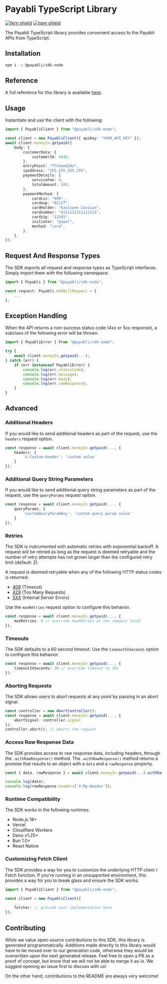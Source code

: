 # Payabli TypeScript Library

[![fern shield](https://img.shields.io/badge/%F0%9F%8C%BF-Built%20with%20Fern-brightgreen)](https://buildwithfern.com?utm_source=github&utm_medium=github&utm_campaign=readme&utm_source=https%3A%2F%2Fgithub.com%2Fpayabli%2Fsdk-node)
[![npm shield](https://img.shields.io/npm/v/@payabli/sdk-node)](https://www.npmjs.com/package/@payabli/sdk-node)

The Payabli TypeScript library provides convenient access to the Payabli APIs from TypeScript.

## Installation

```sh
npm i -s @payabli/sdk-node
```

## Reference

A full reference for this library is available [here](https://github.com/payabli/sdk-node/blob/HEAD/./reference.md).

## Usage

Instantiate and use the client with the following:

```typescript
import { PayabliClient } from "@payabli/sdk-node";

const client = new PayabliClient({ apiKey: "YOUR_API_KEY" });
await client.moneyIn.getpaid({
    body: {
        customerData: {
            customerId: 4440,
        },
        entryPoint: "f743aed24a",
        ipaddress: "255.255.255.255",
        paymentDetails: {
            serviceFee: 0,
            totalAmount: 100,
        },
        paymentMethod: {
            cardcvv: "999",
            cardexp: "02/27",
            cardHolder: "Kassiane Cassian",
            cardnumber: "4111111111111111",
            cardzip: "12345",
            initiator: "payor",
            method: "card",
        },
    },
});
```

## Request And Response Types

The SDK exports all request and response types as TypeScript interfaces. Simply import them with the
following namespace:

```typescript
import { Payabli } from "@payabli/sdk-node";

const request: Payabli.AddBillRequest = {
    ...
};
```

## Exception Handling

When the API returns a non-success status code (4xx or 5xx response), a subclass of the following error
will be thrown.

```typescript
import { PayabliError } from "@payabli/sdk-node";

try {
    await client.moneyIn.getpaid(...);
} catch (err) {
    if (err instanceof PayabliError) {
        console.log(err.statusCode);
        console.log(err.message);
        console.log(err.body);
        console.log(err.rawResponse);
    }
}
```

## Advanced

### Additional Headers

If you would like to send additional headers as part of the request, use the `headers` request option.

```typescript
const response = await client.moneyIn.getpaid(..., {
    headers: {
        'X-Custom-Header': 'custom value'
    }
});
```

### Additional Query String Parameters

If you would like to send additional query string parameters as part of the request, use the `queryParams` request option.

```typescript
const response = await client.moneyIn.getpaid(..., {
    queryParams: {
        'customQueryParamKey': 'custom query param value'
    }
});
```

### Retries

The SDK is instrumented with automatic retries with exponential backoff. A request will be retried as long
as the request is deemed retryable and the number of retry attempts has not grown larger than the configured
retry limit (default: 2).

A request is deemed retryable when any of the following HTTP status codes is returned:

- [408](https://developer.mozilla.org/en-US/docs/Web/HTTP/Status/408) (Timeout)
- [429](https://developer.mozilla.org/en-US/docs/Web/HTTP/Status/429) (Too Many Requests)
- [5XX](https://developer.mozilla.org/en-US/docs/Web/HTTP/Status/500) (Internal Server Errors)

Use the `maxRetries` request option to configure this behavior.

```typescript
const response = await client.moneyIn.getpaid(..., {
    maxRetries: 0 // override maxRetries at the request level
});
```

### Timeouts

The SDK defaults to a 60 second timeout. Use the `timeoutInSeconds` option to configure this behavior.

```typescript
const response = await client.moneyIn.getpaid(..., {
    timeoutInSeconds: 30 // override timeout to 30s
});
```

### Aborting Requests

The SDK allows users to abort requests at any point by passing in an abort signal.

```typescript
const controller = new AbortController();
const response = await client.moneyIn.getpaid(..., {
    abortSignal: controller.signal
});
controller.abort(); // aborts the request
```

### Access Raw Response Data

The SDK provides access to raw response data, including headers, through the `.withRawResponse()` method.
The `.withRawResponse()` method returns a promise that results to an object with a `data` and a `rawResponse` property.

```typescript
const { data, rawResponse } = await client.moneyIn.getpaid(...).withRawResponse();

console.log(data);
console.log(rawResponse.headers['X-My-Header']);
```

### Runtime Compatibility

The SDK works in the following runtimes:

- Node.js 18+
- Vercel
- Cloudflare Workers
- Deno v1.25+
- Bun 1.0+
- React Native

### Customizing Fetch Client

The SDK provides a way for you to customize the underlying HTTP client / Fetch function. If you're running in an
unsupported environment, this provides a way for you to break glass and ensure the SDK works.

```typescript
import { PayabliClient } from "@payabli/sdk-node";

const client = new PayabliClient({
    ...
    fetcher: // provide your implementation here
});
```

## Contributing

While we value open-source contributions to this SDK, this library is generated programmatically.
Additions made directly to this library would have to be moved over to our generation code,
otherwise they would be overwritten upon the next generated release. Feel free to open a PR as
a proof of concept, but know that we will not be able to merge it as-is. We suggest opening
an issue first to discuss with us!

On the other hand, contributions to the README are always very welcome!
